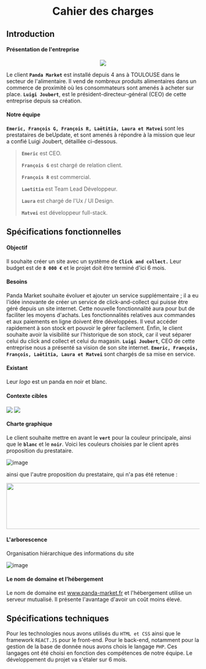 #                       <p align="center"> Cahier des charges</p>
## Introduction  

#### Présentation de l'entreprise

<p align="center">
  <img src="https://github.com/Matvei1995/mycacao/assets/92799729/7d3b194b-7a24-444d-8c04-d8822a668932">
</p>



Le client **`Panda Market`** est installé depuis 4 
ans à TOULOUSE dans le secteur de l'alimentaire.
Il vend de nombreux produits alimentaires dans un commerce de proximité où les consommateurs sont amenés à acheter sur place.
**`Luigi Joubert`**, est le président-directeur-général (CEO) de cette entreprise depuis sa création.

#### Notre équipe

**`Emeric, François G, François R, Laëtitia, Laura et Matvei`** sont les prestataires de beUpdate, et sont amenés à répondre à la mission que leur a confié Luigi Joubert, détaillée ci-dessous.

> **`Emeric`** est CEO.
> 
> **`François G`** est chargé de relation client.
> 
> **`François R`** est commercial.
> 
> **`Laetitia`** est Team Lead Développeur.
> 
> **`Laura`** est chargé de l'Ux / UI Design.
> 
> **`Matvei`** est développeur full-stack.


## Spécifications fonctionnelles

#### Objectif
Il souhaite créer un site avec un système de  **`Click and collect.`**
Leur budget est de **`8 000 €`** et le projet doit être terminé d'ici 6 mois.

#### Besoins

Panda Market souhaite évoluer et ajouter un service supplémentaire ; il a eu l'idée innovante de créer un service de click-and-collect qui puisse être géré depuis un site internet. 
Cette nouvelle fonctionnalité aura pour but de faciliter les moyens d'achats. 
Les fonctionnalités relatives aux commandes et aux paiements en ligne doivent être développées.
Il veut accéder rapidement à son stock ert pouvoir le gérer facilement.
Enfin, le client souhaite avoir la visibilité sur l'historique de son stock, car il veut séparer celui du click and collect et celui du magasin.
**`Luigi Joubert`**, CEO de cette entreprise nous a présenté sa vision de son site internet.
**`Emeric, François, François, Laëtitia, Laura et Matvei`** sont chargés de sa mise en service. 

#### Existant
Leur *logo* est un panda en noir et blanc.

#### Contexte cibles
<img align="center" src="https://github.com/Matvei1995/mycacao/assets/92799729/ea22cf1b-cd6d-4552-98b1-084d2e40cc6b"> 
<img align="center" src="https://github.com/Matvei1995/mycacao/assets/92799729/57cdd95b-5b2a-45be-ad56-d8b0005a7189">

#### Charte graphique
Le client souhaite mettre en avant le **`vert`** pour la couleur principale, ainsi que le **`blanc`** et le **`noir`**.
Voici les couleurs choisies par le client après proposition du prestataire.

![image](https://github.com/Matvei1995/mycacao/assets/92799729/1b3b477a-aba1-4f28-87cc-dadac2fa135f)

ainsi que l'autre proposition du prestataire, qui n'a pas été retenue :

<img width="854px" height="120px" src="https://github.com/Matvei1995/mycacao/assets/92799729/6f857e05-f424-441e-80a3-26b0e02a4594">



#### L'arborescence
Organisation hiérarchique des informations du site

![image](https://github.com/Matvei1995/mycacao/assets/92799729/b9724bb9-d5d5-4353-bffb-30bca57526d1)

  

#### Le nom de domaine et l’hébergement
Le nom de domaine est www.panda-market.fr et l'hébergement utilise un serveur mutualisé.
Il présente l'avantage d'avoir un coût moins élevé.

## Spécifications techniques
Pour les technologies nous avons utilisés du `HTML et CSS` ainsi que le framework `REACT.JS` pour le front-end.
Pour le back-end, notamment pour la gestion de la base de donnée nous avons chois le langage `PHP`.
Ces langages ont été choisi en fonction des compétences de notre équipe.
Le développement du projet va s'étaler sur 6 mois.


